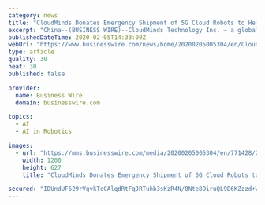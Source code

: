 ```yaml
---
category: news
title: "CloudMinds Donates Emergency Shipment of 5G Cloud Robots to Help Combat the Coronavirus Epidemic in Wuhan and Shanghai"
excerpt: "China--(BUSINESS WIRE)--CloudMinds Technology Inc. – a global pioneer in cloud artificial intelligence architecture that makes robots and businesses smarter for the benefit of all humanity – has, in collaboration with China Mobile, donated and sent 5G-enabled medical assistant Cloud Robots, disinfecting cleaning Cloud Robots, medicine ..."
publishedDateTime: 2020-02-05T14:33:00Z
webUrl: "https://www.businesswire.com/news/home/20200205005304/en/CloudMinds-Donates-Emergency-Shipment-5G-Cloud-Robots"
type: article
quality: 30
heat: 30
published: false

provider:
  name: Business Wire
  domain: businesswire.com

topics:
  - AI
  - AI in Robotics

images:
  - url: "https://mms.businesswire.com/media/20200205005304/en/771428/23/CM_Robots_in_Wuhan.jpg"
    width: 1200
    height: 627
    title: "CloudMinds Donates Emergency Shipment of 5G Cloud Robots to Help Combat the Coronavirus Epidemic in Wuhan and Shanghai"

secured: "IDUndUF629rVgvkTcCAlqdRtFqJRTuhb3sKzR4N/0Nte8OiruQL9D6KZzzd+WQCg4P1TH7GxO1zXZygquui/8NK0Vqqq7BH2LuRS1sUbptsTrZeYylN+pgzW/pA84Y0ZAqdBK0QRKDPTcy7zFLYspfxfeClkYVJj6zRQvmI4rc/OpQF7lotcfp9lVjnzN7CdtzvfP7WyJaiYudmzu+dWa3+HwnshQc5dZC+/U7OuWow3/vk6TFFWJE/coSNQx0uYsb2J5VIKKbqtGqpJoIflo+miJzc9JaSSjOQQewYsWGyK0Zxywlgnrapn2nUJ+n7L;N4LtPs0m1qtdAApIPHe9bg=="
---
```


